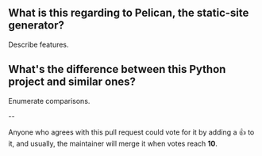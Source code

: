 ## What is this regarding to Pelican, the static-site generator?

Describe features.

## What's the difference between this Python project and similar ones?

Enumerate comparisons.

--

Anyone who agrees with this pull request could vote for it by adding a :+1: to it, and usually, the maintainer will merge it when votes reach **10**.
